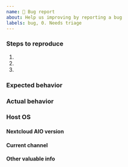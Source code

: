 ```yaml
---
name: 🐛 Bug report
about: Help us improving by reporting a bug
labels: bug, 0. Needs triage
---
```


<!---
- If you use Cloudflare Tunnel or Cloudflare Proxy, see https://github.com/nextcloud/all-in-one#notes-on-cloudflare-proxytunnel for known issues/limitations and workarounds.
- For issues with Collabora or Talk, make sure to follow https://github.com/nextcloud/all-in-one/discussions/1358. It may already resolve your issue and makes it easier to help you.
--->

<!--- Please fill out the whole template below -->
### Steps to reproduce
1.
2.
3.

### Expected behavior <!--- Tell us what should happen -->

### Actual behavior <!--- Tell us what happens instead -->


### Host OS <!--- (the host OS on which you are trying to install AIO on) -->


#### Nextcloud AIO version <!--- (see Nextcloud AIO interface) -->

#### Current channel <!--- (see the channel name in the AIO interface) -->

#### Other valuable info <!--- (like logs, screenshots & Co.) -->
